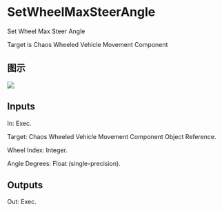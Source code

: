 # SetWheelMaxSteerAngle

Set Wheel Max Steer Angle

Target is Chaos Wheeled Vehicle Movement Component

## 图示

![]($-20221218-19044250.png)

## Inputs

In: Exec.

Target: Chaos Wheeled Vehicle Movement Component Object Reference.

Wheel Index: Integer.

Angle Degrees: Float (single-precision).  

## Outputs

Out: Exec.

